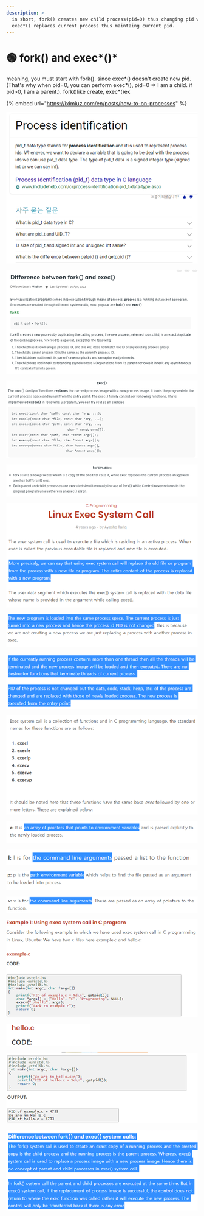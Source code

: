 ```yaml
---
description: >-
  in short, fork() creates new child process(pid=0) thus changing pid while
  exec*() replaces current process thus maintaing current pid.
---
```


# 🟢 fork() and exec\*()\*

meaning, you must start with fork(). since exec\*() doesn't create new pid.(That's why when pid=0, you can perform exec\*(), pid=0 => I am a child. if pid>0, I am a parent.). fork()like create, exec\*()ex

{% embed url="https://iximiuz.com/en/posts/how-to-on-processes" %}

![pid\_t data type](<../.gitbook/assets/image (60) (1).png>)

![fork() creates a new process by duplicating the calling process](<../.gitbook/assets/image (111).png>)

![The exec() family of functions replaces the current process image with a new process image](<../.gitbook/assets/image (43).png>)

![](<../.gitbook/assets/image (47).png>)

![](<../.gitbook/assets/image (181) (1).png>)

![](<../.gitbook/assets/image (48).png>)

![](<../.gitbook/assets/image (131).png>)

![](<../.gitbook/assets/image (112) (1).png>)

![](<../.gitbook/assets/image (59) (1) (1) (1).png>)

![](<../.gitbook/assets/image (18) (1) (1) (1) (1) (1).png>)

![](<../.gitbook/assets/image (161).png>)

![v for argv\[\] as vector](<../.gitbook/assets/image (99) (1) (1).png>)

![](<../.gitbook/assets/image (30) (1).png>)

![](<../.gitbook/assets/image (26) (1).png>)

![Observe the exactly same PID](<../.gitbook/assets/image (35) (1).png>)

![](<../.gitbook/assets/image (150).png>)
